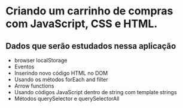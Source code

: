 # Criando um carrinho de compras com JavaScript, CSS e HTML.

## Dados que serão estudados nessa aplicação
  * browser localStorage
  * Eventos
  * Inserindo novo código HTML no DOM
  * Usando os métodos forEach and filter
  * Arrow functions
  * Usando códigos JavaScript dentro de string com template strings
  * Métodos querySelector e querySelectorAll
